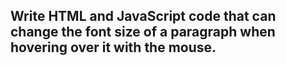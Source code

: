 ##  Write HTML and JavaScript code that can change the font size of a paragraph when hovering over it with the mouse.